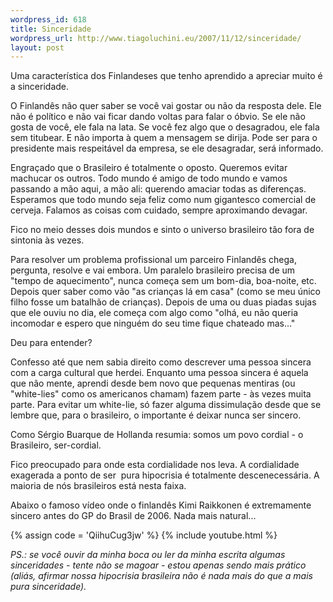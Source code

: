 ```yaml
--- 
wordpress_id: 618
title: Sinceridade
wordpress_url: http://www.tiagoluchini.eu/2007/11/12/sinceridade/
layout: post
---
```

Uma característica dos Finlandeses que tenho aprendido a apreciar muito é a sinceridade.

O Finlandês não quer saber se você vai gostar ou não da resposta dele. Ele não é político e não vai ficar dando voltas para falar o óbvio. Se ele não gosta de você, ele fala na lata. Se você fez algo que o desagradou, ele fala sem titubear. E não importa à quem a mensagem se dirija. Pode ser para o presidente mais respeitável da empresa, se ele desagradar, será informado.

Engraçado que o Brasileiro é totalmente o oposto. Queremos evitar machucar os outros. Todo mundo é amigo de todo mundo e vamos passando a mão aqui, a mão ali: querendo amaciar todas as diferenças. Esperamos que todo mundo seja feliz como num gigantesco comercial de cerveja. Falamos as coisas com cuidado, sempre aproximando devagar.

Fico no meio desses dois mundos e sinto o universo brasileiro tão fora de sintonia às vezes.

Para resolver um problema profissional um parceiro Finlandês chega, pergunta, resolve e vai embora. Um paralelo brasileiro precisa de um "tempo de aquecimento", nunca começa sem um bom-dia, boa-noite, etc. Depois quer saber como vão "as crianças lá em casa" (como se meu único filho fosse um batalhão de crianças). Depois de uma ou duas piadas sujas que ele ouviu no dia, ele começa com algo como "olhá, eu não queria incomodar e espero que ninguém do seu time fique chateado mas..."

Deu para entender?

Confesso até que nem sabia direito como descrever uma pessoa sincera com a carga cultural que herdei. Enquanto uma pessoa sincera é aquela que não mente, aprendi desde bem novo que pequenas mentiras (ou "white-lies" como os americanos chamam) fazem parte - às vezes muita parte. Para evitar um white-lie, só fazer alguma dissimulação desde que se lembre que, para o brasileiro, o importante é deixar nunca ser sincero.

Como Sérgio Buarque de Hollanda resumia: somos um povo cordial - o Brasileiro, ser-cordial.

Fico preocupado para onde esta cordialidade nos leva. A cordialidade exagerada a ponto de ser  pura hipocrisia é totalmente descenecessária. A maioria de nós brasileiros está nesta faixa.

Abaixo o famoso vídeo onde o finlandês Kimi Raikkonen é extremamente sincero antes do GP do Brasil de 2006. Nada mais natural...

{% assign code = 'QiihuCug3jw' %}
{% include youtube.html %}

_PS.: se você ouvir da minha boca ou ler da minha escrita algumas sinceridades - tente não se magoar - estou apenas sendo mais prático (aliás, afirmar nossa hipocrisia brasileira não é nada mais do que a mais pura sinceridade)._
